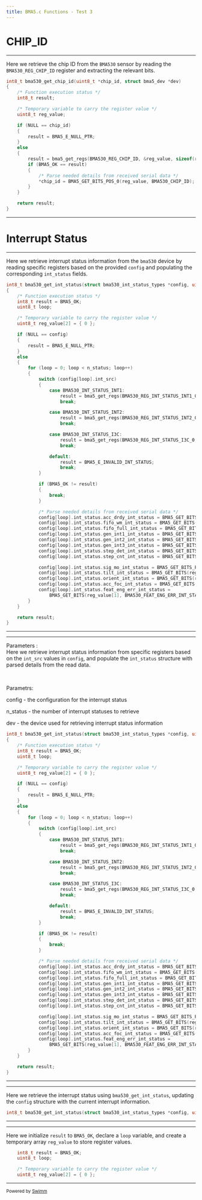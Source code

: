 ```yaml
---
title: BMA5.c Functions - Test 3
---
```

# CHIP_ID

<SwmSnippet path="/bma530.c" line="47">

---

Here we retrieve the chip ID from the `BMA530` sensor by reading the `BMA530_REG_CHIP_ID` register and extracting the relevant bits.

```c
int8_t bma530_get_chip_id(uint8_t *chip_id, struct bma5_dev *dev)
{
    /* Function execution status */
    int8_t result;

    /* Temporary variable to carry the register value */
    uint8_t reg_value;

    if (NULL == chip_id)
    {
        result = BMA5_E_NULL_PTR;
    }
    else
    {
        result = bma5_get_regs(BMA530_REG_CHIP_ID, &reg_value, sizeof(reg_value), dev);
        if (BMA5_OK == result)
        {
            /* Parse needed details from received serial data */
            *chip_id = BMA5_GET_BITS_POS_0(reg_value, BMA530_CHIP_ID);
        }
    }

    return result;
}
```

---

</SwmSnippet>

# Interrupt Status

<SwmSnippet path="/bma530.c" line="72">

---

Here we retrieve interrupt status information from the `bma530` device by reading specific registers based on the provided `config` and populating the corresponding `int_status` fields.

```c
int8_t bma530_get_int_status(struct bma530_int_status_types *config, uint8_t n_status, struct bma5_dev *dev)
{
    /* Function execution status */
    int8_t result = BMA5_OK;
    uint8_t loop;

    /* Temporary variable to carry the register value */
    uint8_t reg_value[2] = { 0 };

    if (NULL == config)
    {
        result = BMA5_E_NULL_PTR;
    }
    else
    {
        for (loop = 0; loop < n_status; loop++)
        {
            switch (config[loop].int_src)
            {
                case BMA530_INT_STATUS_INT1:
                    result = bma5_get_regs(BMA530_REG_INT_STATUS_INT1_0, reg_value, 2, dev);
                    break;

                case BMA530_INT_STATUS_INT2:
                    result = bma5_get_regs(BMA530_REG_INT_STATUS_INT2_0, reg_value, 2, dev);
                    break;

                case BMA530_INT_STATUS_I3C:
                    result = bma5_get_regs(BMA530_REG_INT_STATUS_I3C_0, reg_value, 2, dev);
                    break;

                default:
                    result = BMA5_E_INVALID_INT_STATUS;
                    break;
            }

            if (BMA5_OK != result)
            {
                break;
            }

            /* Parse needed details from received serial data */
            config[loop].int_status.acc_drdy_int_status = BMA5_GET_BITS_POS_0(reg_value[0], BMA530_ACC_DRDY_INT_STATUS);
            config[loop].int_status.fifo_wm_int_status = BMA5_GET_BITS(reg_value[0], BMA530_FIFO_WM_INT_STATUS);
            config[loop].int_status.fifo_full_int_status = BMA5_GET_BITS(reg_value[0], BMA530_FIFO_FULL_INT_STATUS);
            config[loop].int_status.gen_int1_int_status = BMA5_GET_BITS(reg_value[0], BMA530_GEN_INT1_INT_STATUS);
            config[loop].int_status.gen_int2_int_status = BMA5_GET_BITS(reg_value[0], BMA530_GEN_INT2_INT_STATUS);
            config[loop].int_status.gen_int3_int_status = BMA5_GET_BITS(reg_value[0], BMA530_GEN_INT3_INT_STATUS);
            config[loop].int_status.step_det_int_status = BMA5_GET_BITS(reg_value[0], BMA530_STEP_DET_INT_STATUS);
            config[loop].int_status.step_cnt_int_status = BMA5_GET_BITS(reg_value[0], BMA530_STEP_CNT_INT_STATUS);

            config[loop].int_status.sig_mo_int_status = BMA5_GET_BITS_POS_0(reg_value[1], BMA530_SIG_MO_INT_STATUS);
            config[loop].int_status.tilt_int_status = BMA5_GET_BITS(reg_value[1], BMA530_TILT_INT_STATUS);
            config[loop].int_status.orient_int_status = BMA5_GET_BITS(reg_value[1], BMA530_ORIENT_INT_STATUS);
            config[loop].int_status.acc_foc_int_status = BMA5_GET_BITS(reg_value[1], BMA530_ACC_FOC_INT_STATUS);
            config[loop].int_status.feat_eng_err_int_status =
                BMA5_GET_BITS(reg_value[1], BMA530_FEAT_ENG_ERR_INT_STATUS);
        }
    }

    return result;
}
```

---

</SwmSnippet>

<SwmSnippet path="/bma530.c" line="72">

---

Parameters :&nbsp;\
Here we retrieve interrupt status information from specific registers based on the `int_src` values in `config`, and populate the `int_status` structure with parsed details from the read data.

&nbsp;

Parametrs:

config - the configuration for the interrupt status

n_status - the number of interrupt statuses to retrieve

dev - the device used for retrieving interrupt status information

```c
int8_t bma530_get_int_status(struct bma530_int_status_types *config, uint8_t n_status, struct bma5_dev *dev)
{
    /* Function execution status */
    int8_t result = BMA5_OK;
    uint8_t loop;

    /* Temporary variable to carry the register value */
    uint8_t reg_value[2] = { 0 };

    if (NULL == config)
    {
        result = BMA5_E_NULL_PTR;
    }
    else
    {
        for (loop = 0; loop < n_status; loop++)
        {
            switch (config[loop].int_src)
            {
                case BMA530_INT_STATUS_INT1:
                    result = bma5_get_regs(BMA530_REG_INT_STATUS_INT1_0, reg_value, 2, dev);
                    break;

                case BMA530_INT_STATUS_INT2:
                    result = bma5_get_regs(BMA530_REG_INT_STATUS_INT2_0, reg_value, 2, dev);
                    break;

                case BMA530_INT_STATUS_I3C:
                    result = bma5_get_regs(BMA530_REG_INT_STATUS_I3C_0, reg_value, 2, dev);
                    break;

                default:
                    result = BMA5_E_INVALID_INT_STATUS;
                    break;
            }

            if (BMA5_OK != result)
            {
                break;
            }

            /* Parse needed details from received serial data */
            config[loop].int_status.acc_drdy_int_status = BMA5_GET_BITS_POS_0(reg_value[0], BMA530_ACC_DRDY_INT_STATUS);
            config[loop].int_status.fifo_wm_int_status = BMA5_GET_BITS(reg_value[0], BMA530_FIFO_WM_INT_STATUS);
            config[loop].int_status.fifo_full_int_status = BMA5_GET_BITS(reg_value[0], BMA530_FIFO_FULL_INT_STATUS);
            config[loop].int_status.gen_int1_int_status = BMA5_GET_BITS(reg_value[0], BMA530_GEN_INT1_INT_STATUS);
            config[loop].int_status.gen_int2_int_status = BMA5_GET_BITS(reg_value[0], BMA530_GEN_INT2_INT_STATUS);
            config[loop].int_status.gen_int3_int_status = BMA5_GET_BITS(reg_value[0], BMA530_GEN_INT3_INT_STATUS);
            config[loop].int_status.step_det_int_status = BMA5_GET_BITS(reg_value[0], BMA530_STEP_DET_INT_STATUS);
            config[loop].int_status.step_cnt_int_status = BMA5_GET_BITS(reg_value[0], BMA530_STEP_CNT_INT_STATUS);

            config[loop].int_status.sig_mo_int_status = BMA5_GET_BITS_POS_0(reg_value[1], BMA530_SIG_MO_INT_STATUS);
            config[loop].int_status.tilt_int_status = BMA5_GET_BITS(reg_value[1], BMA530_TILT_INT_STATUS);
            config[loop].int_status.orient_int_status = BMA5_GET_BITS(reg_value[1], BMA530_ORIENT_INT_STATUS);
            config[loop].int_status.acc_foc_int_status = BMA5_GET_BITS(reg_value[1], BMA530_ACC_FOC_INT_STATUS);
            config[loop].int_status.feat_eng_err_int_status =
                BMA5_GET_BITS(reg_value[1], BMA530_FEAT_ENG_ERR_INT_STATUS);
        }
    }

    return result;
}
```

---

</SwmSnippet>

<SwmSnippet path="/bma530.c" line="72">

---

Here we retrieve the interrupt status using `bma530_get_int_status`, updating the `config` structure with the current interrupt information.

```c
int8_t bma530_get_int_status(struct bma530_int_status_types *config, uint8_t n_status, struct bma5_dev *dev)
```

---

</SwmSnippet>

<SwmSnippet path="/bma530.c" line="75">

---

Here we initialize `result` to `BMA5_OK`, declare a `loop` variable, and create a temporary array `reg_value` to store register values.

```c
    int8_t result = BMA5_OK;
    uint8_t loop;

    /* Temporary variable to carry the register value */
    uint8_t reg_value[2] = { 0 };
```

---

</SwmSnippet>

<SwmMeta version="3.0.0" repo-id="Z2l0aHViJTNBJTNBQk1BNTMwX1NlbnNvckFQSSUzQSUzQVNoYW50YW51TWFuZHBlLUJvc2No" repo-name="BMA530_SensorAPI"><sup>Powered by [Swimm](https://app.swimm.io/)</sup></SwmMeta>
